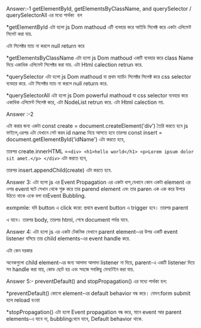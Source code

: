 
Answer:-1
getElementById, getElementsByClassName, and querySelector / querySelectorAll এর মধ্যে পার্থক্য   হল
 
 *getElementById এটা হলো‌ js  Dom mathoud  এটি ব্যবহার করে আইডি সিলেক্ট করে একটা এলিমেন্ট সিলেট করা যায়.

 এটা সিলেক্টর ম্যাচ না করলে null  return করে

 *getElementsByClassName  এটা হলো‌ js  Dom mathoud একটি ব্যবহার করে  class Name দিয়ে একাধিক এলিমেন্ট সিলেক্টর করা যায়.
  এটা  Html calection retrun করে.

  *querySelector এটা হলো‌ js  Dom mathoud যা প্রথম ম্যাচিং সিলেক্টর সিলেক্ট করে css selector  ব্যবহার করে.
  এটা সিলেক্টর ম্যাচ না করলে null  return করে.
  
  *querySelectorAll এটা হলো‌ js  Dom powerful mathoud যা css selector ব্যবহার করে একাধিক এলিমেন্ট সিলেক্ট করে,
  এটা  NodeList  retrun করে.
  এটা  Html calection নয়.


  Answer :-2

  এটা করার জন্য একটা const create = document.createElement('div')  তৈরি করতে হবে js ফাইলে,এরপর এটা যেখানে সেট করব id name নিয়ে আসতে হবে  তারপর const insert = document.getElementById('idName') এটা করতে হবে,

  তারপর create.innerHTML =`
     <div>
        <h1>hello world</h1>
        <p>Lorem ipsum dolor sit amet.</p>
    </div>
  `
  এটা করতে হবে,

তারপর insert.appendChild(create) এটা করতে হবে.


Answer 3:
এটা হলো‌ js এর Event Propagation এর একটা ধাপ,যেখানে কোন একটা element এর ওপর event ঘটে সেখান থেকে শুরু করে তার parend element এবং তার paren এক এক করে উপরে উঠতে থাকে একে বলা হয়Event Bubbling.

exmpmle:
যদি button এ click করো:
প্রথমে event button এ trigger হবে।
তারপর parent <div> এ যাবে।
তারপর body, তারপর html, শেষে document পর্যন্ত যাবে.


Answer 4:
এটা হলো‌  js এর একটা টেকনিক যেখানে  parent element-এর উপর একটি event listener বসিয়ে তার child elements-এর event handle করে.


এটা কেন দরকার

অনেকগুলো child element-এর জন্য আলাদা আলাদা listener না দিয়ে, parent-এ একটি listener দিয়ে সব handle করা যায়,
কোড ছোট হয় এবং সহজে সবকিছু মেনটেইন করা যায়.


Answer 5:-
 preventDefault() and stopPropagation() এর মধ্যে পার্থক্য হল:

*preventDefault() কোনো element-এর default behavior বন্ধ করে।
যেমন:form submit হলে reload হওয়া


*stopPropagation() এটা হলো Event propagation বন্ধ করে,
মানে event আর parent elements-এ যাবে না,
bubblingথেমে যাবে,
Default behavior থাকে.

